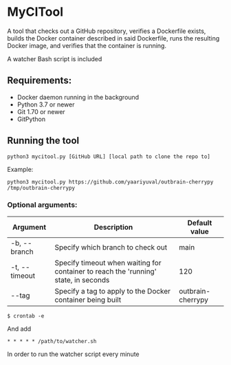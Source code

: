 # MyCITool

A tool that checks out a GitHub repository, verifies a Dockerfile exists, builds the Docker container described in said Dockerfile, runs the resulting Docker image, and verifies that the container is running.

A watcher Bash script is included

## Requirements:

* Docker daemon running in the background
* Python 3.7 or newer
* Git 1.70 or newer
* GitPython

## Running the tool
```
python3 mycitool.py [GitHub URL] [local path to clone the repo to]
```

Example:

```
python3 mycitool.py https://github.com/yaariyuval/outbrain-cherrypy /tmp/outbrain-cherrypy
```

### Optional arguments:
| Argument      | Description   | Default value |
| ------------- |---------------|---------------|
| -b, --branch  | Specify which branch to check out | main |
| -t, --timeout | Specify timeout when waiting for container to reach the 'running' state, in seconds | 120 |
| --tag         | Specify a tag to apply to the Docker container being built | outbrain-cherrypy |


```
$ crontab -e
```

And add

```
* * * * * /path/to/watcher.sh
```

In order to run the watcher script every minute
